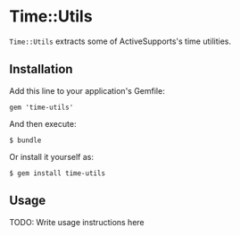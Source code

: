 # Time::Utils

`Time::Utils` extracts some of ActiveSupports's time utilities.

## Installation

Add this line to your application's Gemfile:

    gem 'time-utils'

And then execute:

    $ bundle

Or install it yourself as:

    $ gem install time-utils

## Usage

TODO: Write usage instructions here
